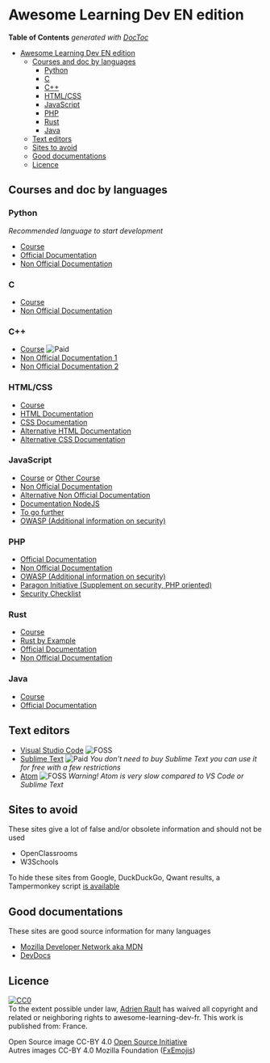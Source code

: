 # Awesome Learning Dev EN edition

<!-- START doctoc generated TOC please keep comment here to allow auto update -->
<!-- DON'T EDIT THIS SECTION, INSTEAD RE-RUN doctoc TO UPDATE -->
**Table of Contents**  *generated with [DocToc](https://github.com/thlorenz/doctoc)*

- [Awesome Learning Dev EN edition](#awesome-learning-dev-en-edition)
    - [Courses and doc by languages](#courses-and-doc-by-languages)
        - [Python](#python)
        - [C](#c)
        - [C++](#c)
        - [HTML/CSS](#htmlcss)
        - [JavaScript](#javascript)
        - [PHP](#php)
        - [Rust](#rust)
        - [Java](#java)
    - [Text editors](#text-editors)
    - [Sites to avoid](#sites-to-avoid)
    - [Good documentations](#good-documentations)
    - [Licence](#licence)

<!-- END doctoc generated TOC please keep comment here to allow auto update -->

## Courses and doc by languages

### Python

*Recommended language to start development*

* [Course](https://docs.python.org/3/tutorial/)
* [Official Documentation](https://docs.python.org/3/)
* [Non Official Documentation](https://devdocs.io/python~3.7/)

### C

* [Course](http://www.learn-c.org/)
* [Non Official Documentation](http://devdocs.io/c/)

### C++

* [Course](https://www.amazon.com/Primer-5th-Stanley-B-Lippman/dp/0321714113/ref=sr_1_1) ![Paid](https://raw.githubusercontent.com/rault-a/awesome-learning-dev-fr/master/medias/moneybag.png?v=1.0.1)
* [Non Official Documentation 1](https://en.cppreference.com/w/)
* [Non Official Documentation 2](https://devdocs.io/cpp/)

### HTML/CSS

* [Course](https://marksheet.io/)
* [HTML Documentation](https://developer.mozilla.org/en-US/docs/Glossary/HTML)
* [CSS Documentation](https://developer.mozilla.org/en-US/docs/Glossary/CSS)
* [Alternative HTML Documentation](https://devdocs.io/html/)
* [Alternative CSS Documentation](https://devdocs.io/css/)

### JavaScript

* [Course](https://eloquentjavascript.net/) or [Other Course](https://javascript.info/)
* [Non Official Documentation](https://developer.mozilla.org/en-US/docs/Glossary/JavaScript)
* [Alternative Non Official Documentation](https://devdocs.io/javascript/)
* [Documentation NodeJS](https://nodejs.org/api/)
* [To go further](https://github.com/getify/You-Dont-Know-JS)
* [OWASP (Additional information on security)](https://www.owasp.org/index.php/Main_Page)

### PHP

* [Official Documentation](https://secure.php.net/manual/en/getting-started.php)
* [Non Official Documentation](https://devdocs.io/php/)
* [OWASP (Additional information on security)](https://www.owasp.org/index.php/Main_Page)
* [Paragon Initiative (Supplement on security, PHP oriented)](https://paragonie.com/)
* [Security Checklist](https://www.sqreen.io/checklists/php-security-checklist)

### Rust

* [Course](https://doc.rust-lang.org/stable/book/2018-edition/index.html)
* [Rust by Example](https://doc.rust-lang.org/stable/rust-by-example/)
* [Official Documentation](https://doc.rust-lang.org/std/index.html)
* [Non Official Documentation](https://devdocs.io/rust/)

### Java

* [Course](http://java2s.com/)
* [Official Documentation](https://docs.oracle.com/javase)

## Text editors

* [Visual Studio Code](https://code.visualstudio.com/) ![FOSS](https://raw.githubusercontent.com/rault-a/awesome-learning-dev-fr/master/medias/opensource.png?v=1.0.1)
* [Sublime Text](https://www.sublimetext.com/) ![Paid](https://raw.githubusercontent.com/rault-a/awesome-learning-dev-fr/master/medias/moneybag.png?v=1.0.1) _You don't need to buy Sublime Text you can use it for free with a few restrictions_
* [Atom](https://atom.io/) ![FOSS](https://raw.githubusercontent.com/rault-a/awesome-learning-dev-fr/master/medias/opensource.png?v=1.0.1) _Warning! Atom is very slow compared to VS Code or Sublime Text_

## Sites to avoid

These sites give a lot of false and/or obsolete information and should not be used

* OpenClassrooms
* W3Schools

To hide these sites from Google, DuckDuckGo, Qwant results, a Tampermonkey script [is available](https://raw.githubusercontent.com/rault-a/awesome-learning-dev-fr/master/tampermonkey.js)

## Good documentations

These sites are good source information for many languages

* [Mozilla Developer Network aka MDN](https://developer.mozilla.org/en-US/)
* [DevDocs](https://devdocs.io/)

## Licence

<p xmlns:dct="http://purl.org/dc/terms/" xmlns:vcard="http://www.w3.org/2001/vcard-rdf/3.0#">
  <a rel="license"
     href="http://creativecommons.org/publicdomain/zero/1.0/">
    <img src="https://licensebuttons.net/p/zero/1.0/88x31.png" style="border-style: none;" alt="CC0" />
  </a>
  <br />
  To the extent possible under law,
  <a rel="dct:publisher"
     href="https://learndev.rault.io/">
    <span property="dct:title">Adrien Rault</span></a>
  has waived all copyright and related or neighboring rights to
  <span property="dct:title">awesome-learning-dev-fr</span>.
This work is published from:
<span property="vcard:Country" datatype="dct:ISO3166"
      content="FR" about="https://learndev.rault.io/">
  France</span>.
</p>

Open Source image CC-BY 4.0 [Open Source Initiative](https://opensource.org/)<br>
Autres images CC-BY 4.0 Mozilla Foundation ([FxEmojis](https://github.com/mozilla/fxemoji))